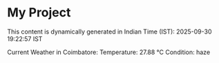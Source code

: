 # My Project

This content is dynamically generated in Indian Time (IST): 2025-09-30 19:22:57 IST


Current Weather in Coimbatore:
Temperature: 27.88 °C
Condition: haze

